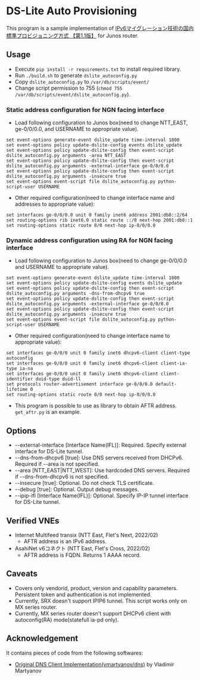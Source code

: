 # DS-Lite Auto Provisioning

This program is a sample implementation of [IPv6マイグレーション技術の国内標準プロビジョニング方式 【第1.1版】](https://github.com/v6pc/v6mig-prov/blob/1.1/spec.md) for Junos router.

## Usage

 - Execute `pip install -r requirements.txt` to install required library.
 - Run `./build.sh` to generate `dslite_autoconfig.py`
 - Copy `dslite_autoconfig.py` to `/var/db/scripts/event/`
 - Change script permission to 755 (`chmod 755 /var/db/scripts/event/dslite_autoconfig.py`).

### Static address configuration for NGN facing interface
 - Load following configuration to Junos box(need to change NTT_EAST, ge-0/0/0.0, and USERNAME to appropriate value).

```
set event-options generate-event dslite_update time-interval 1800
set event-options policy update-dslite-config events dslite_update
set event-options policy update-dslite-config then event-script dslite_autoconfig.py arguments -area NTT_EAST
set event-options policy update-dslite-config then event-script dslite_autoconfig.py arguments -external-interface ge-0/0/0.0
set event-options policy update-dslite-config then event-script dslite_autoconfig.py arguments -insecure true
set event-options event-script file dslite_autoconfig.py python-script-user USERNAME
```

 - Other required configuration(need to change interface name and addresses to appropriate value):
```
set interfaces ge-0/0/0.0 unit 0 family inet6 address 2001:db8::2/64
set routing-options rib inet6.0 static route ::/0 next-hop 2001:db8::1
set routing-options static route 0/0 next-hop ip-0/0/0.0
```

### Dynamic address configuration using RA for NGN facing interface
 - Load following configuration to Junos box(need to change ge-0/0/0.0 and USERNAME to appropriate value).

```
set event-options generate-event dslite_update time-interval 1800
set event-options policy update-dslite-config events dslite_update
set event-options policy update-dslite-config then event-script dslite_autoconfig.py arguments -dns-from-dhcpv6 true
set event-options policy update-dslite-config then event-script dslite_autoconfig.py arguments -external-interface ge-0/0/0.0
set event-options policy update-dslite-config then event-script dslite_autoconfig.py arguments -insecure true
set event-options event-script file dslite_autoconfig.py python-script-user USERNAME
```

 - Other required configuration(need to change interface name to appropriate value):
```
set interfaces ge-0/0/0 unit 0 family inet6 dhcpv6-client client-type autoconfig
set interfaces ge-0/0/0 unit 0 family inet6 dhcpv6-client client-ia-type ia-na
set interfaces ge-0/0/0 unit 0 family inet6 dhcpv6-client client-identifier duid-type duid-ll
set protocols router-advertisement interface ge-0/0/0.0 default-lifetime 0
set routing-options static route 0/0 next-hop ip-0/0/0.0
```


 - This program is possible to use as library to obtain AFTR address. `get_aftr.py` is an example.

## Options
 - --external-interface [Interface Name(IFL)]: Required. Specify external interface for DS-Lite tunnel.
 - --dns-from-dhcpv6 [true]: Use DNS servers received from DHCPv6. Required if --area is not specified.
 - --area [NTT_EAST|NTT_WEST]: Use hardcoded DNS servers. Required if --dns-from-dhcpv6 is not specified.
 - --insecure [true]: Optional. Do not check TLS certificate.
 - --debug [true]: Optional. Output debug messages.
 - --ipip-ifl [Interface Name(IFL)]: Optional. Specify IP-IP tunnel interface for DS-Lite tunnel.

## Verified VNEs
 - Internet Multifeed transix (NTT East, Flet's Next, 2022/02)
   - AFTR address is an IPv6 address.
 - AsahiNet v6コネクト (NTT East, Flet's Cross, 2022/02)
   - AFTR address is FQDN. Returns 1 AAAA record.

## Caveats
 - Covers only vendorid, product, version and capability parameters. Persistent token and authentication is not implemented.
 - Currently, SRX doesn't support IPIP6 tunnel. This script works only on MX series router.
 - Currently, MX series router doesn't support DHCPv6 client with autoconfig(RA) mode(statefull ia-pd only).

## Acknowledgement
It contains pieces of code from the following softwares:

 -  [Original DNS Client Implementation(vmartyanov/dns)](https://github.com/vmartyanov/dns) by Vladimir Martyanov
